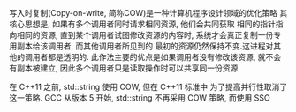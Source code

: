 写入时复制(Copy-on-write, 简称COW)是一种计算机程序设计领域的优化策略
其核心思想是, 如果有多个调用者同时请求相同资源, 他们会共同获取
相同的指针指向相同的资源, 直到某个调用者试图修改资源的内容时, 
系统才会真正复制一份专用副本给该调用者, 而其他调用者所见到的
最初的资源仍然保持不变.这进程对其他的调用者都是透明的.
此作法主要的优点是如果调用者没有修改该资源, 就不会有副本被建立,
因此多个调用者只是读取操作时可以共享同一份资源

在 C++11 之前, std::string 使用 COW, 但在 C++11 标准中
为了提高并行性取消了这一策略. GCC 从版本 5 开始,
std::string 不再采用 COW 策略, 而使用 SSO